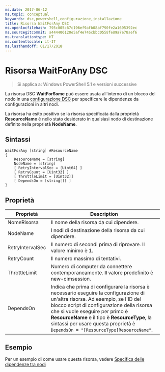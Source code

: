 ```yaml
---
ms.date: 2017-06-12
ms.topic: conceptual
keywords: dsc,powershell,configurazione,installazione
title: Risorsa WaitForAny DSC
ms.openlocfilehash: 795c005c67c196ef9afb08af790fe2a1695392ec
ms.sourcegitcommit: a444406120e5af4e746cbbc0558fe89a7e78aef6
ms.translationtype: HT
ms.contentlocale: it-IT
ms.lasthandoff: 01/17/2018
---
```

# <a name="dsc-waitforany-resource"></a>Risorsa WaitForAny DSC

> Si applica a: Windows PowerShell 5.1 e versioni successive

La risorsa DSC **WaitForSome** può essere usata all'interno di un blocco del nodo in una [configurazione DSC](configurations.md) per specificare le dipendenze da configurazioni in altri nodi.

La risorsa ha esito positivo se la risorsa specificata dalla proprietà **ResourceName** è nello stato desiderato in qualsiasi nodo di destinazione definito nella proprietà **NodeName**.


## <a name="syntax"></a>Sintassi

```
WaitForAny [string] #ResourceName
{
    ResourceName = [string]
    NodeName = [string]
    [ RetryIntervalSec = [Uint64] ]
    [ RetryCount = [Uint32] ] 
    [ ThrottleLimit = [Uint32]]
    [ DependsOn = [string[]] ]
}
```

## <a name="properties"></a>Proprietà

|  Proprietà  |  Description   | 
|---|---| 
| NomeRisorsa| Il nome della risorsa da cui dipendere.| 
| NodeName| I nodi di destinazione della risorsa da cui dipendere.| 
| RetryIntervalSec| Il numero di secondi prima di riprovare. Il valore minimo è 1.| 
| RetryCount| Il numero massimo di tentativi.| 
| ThrottleLimit| Numero di computer da connettere contemporaneamente. Il valore predefinito è new-cimsession.| 
| DependsOn | Indica che prima di configurare la risorsa è necessario eseguire la configurazione di un'altra risorsa. Ad esempio, se l'ID del blocco script di configurazione della risorsa che si vuole eseguire per primo è __ResourceName__ e il tipo è __ResourceType__, la sintassi per usare questa proprietà è `DependsOn = "[ResourceType]ResourceName"`.|


## <a name="example"></a>Esempio

Per un esempio di come usare questa risorsa, vedere [Specifica delle dipendenze tra nodi](crossNodeDependencies.md)

